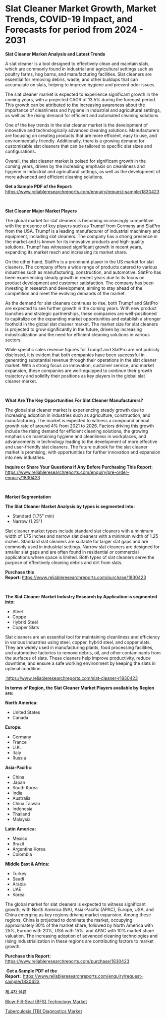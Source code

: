 <p><h1>Slat Cleaner Market Growth, Market Trends, COVID-19 Impact, and Forecasts for period from 2024 - 2031</h1></p><p><strong>Slat Cleaner Market Analysis and Latest Trends</strong></p>
<p><p>A slat cleaner is a tool designed to effectively clean and maintain slats, which are commonly found in industrial and agricultural settings such as poultry farms, hog barns, and manufacturing facilities. Slat cleaners are essential for removing debris, waste, and other buildups that can accumulate on slats, helping to improve hygiene and prevent odor issues.</p><p>The slat cleaner market is expected to experience significant growth in the coming years, with a projected CAGR of 13.5% during the forecast period. This growth can be attributed to the increasing awareness about the importance of cleanliness and hygiene in industrial and agricultural settings, as well as the rising demand for efficient and automated cleaning solutions.</p><p>One of the key trends in the slat cleaner market is the development of innovative and technologically advanced cleaning solutions. Manufacturers are focusing on creating products that are more efficient, easy to use, and environmentally friendly. Additionally, there is a growing demand for customizable slat cleaners that can be tailored to specific slat sizes and configurations.</p><p>Overall, the slat cleaner market is poised for significant growth in the coming years, driven by the increasing emphasis on cleanliness and hygiene in industrial and agricultural settings, as well as the development of more advanced and efficient cleaning solutions.</p></p>
<p><strong>Get a Sample PDF of the Report:&nbsp;</strong> <a href="https://www.reliableresearchreports.com/enquiry/request-sample/1830423">https://www.reliableresearchreports.com/enquiry/request-sample/1830423</a></p>
<p>&nbsp;</p>
<p><strong>Slat Cleaner Major Market Players</strong></p>
<p><p>The global market for slat cleaners is becoming increasingly competitive with the presence of key players such as Trumpf from Germany and SlatPro from the USA. Trumpf is a leading manufacturer of industrial machinery and equipment, including slat cleaners. The company has a strong presence in the market and is known for its innovative products and high-quality solutions. Trumpf has witnessed significant growth in recent years, expanding its market reach and increasing its market share.</p><p>On the other hand, SlatPro is a prominent player in the US market for slat cleaners. The company offers a wide range of products catered to various industries such as manufacturing, construction, and automotive. SlatPro has been experiencing steady growth in recent years due to its focus on product development and customer satisfaction. The company has been investing in research and development, aiming to stay ahead of the competition and meet the evolving demands of the market.</p><p>As the demand for slat cleaners continues to rise, both Trumpf and SlatPro are expected to see further growth in the coming years. With new product launches and strategic partnerships, these companies are well-positioned to capitalize on the expanding market opportunities and establish a stronger foothold in the global slat cleaner market. The market size for slat cleaners is projected to grow significantly in the future, driven by increasing industrialization and the need for efficient cleaning solutions in various sectors.</p><p>While specific sales revenue figures for Trumpf and SlatPro are not publicly disclosed, it is evident that both companies have been successful in generating substantial revenue through their operations in the slat cleaner market. With a strong focus on innovation, customer service, and market expansion, these companies are well-equipped to continue their growth trajectory and solidify their positions as key players in the global slat cleaner market.</p></p>
<p>&nbsp;</p>
<p><strong>What Are The Key Opportunities For Slat Cleaner Manufacturers?</strong></p>
<p><p>The global slat cleaner market is experiencing steady growth due to increasing adoption in industries such as agriculture, construction, and manufacturing. The market is expected to witness a compound annual growth rate of around 4% from 2021 to 2026. Factors driving this growth include the rising demand for efficient cleaning solutions, the growing emphasis on maintaining hygiene and cleanliness in workplaces, and advancements in technology leading to the development of more effective and user-friendly slat cleaners. The future outlook for the slat cleaner market is promising, with opportunities for further innovation and expansion into new industries.</p></p>
<p><strong>Inquire or Share Your Questions If Any Before Purchasing This Report:</strong> <a href="https://www.reliableresearchreports.com/enquiry/pre-order-enquiry/1830423">https://www.reliableresearchreports.com/enquiry/pre-order-enquiry/1830423</a></p>
<p>&nbsp;</p>
<p><strong>Market Segmentation</strong></p>
<p><strong>The Slat Cleaner Market Analysis by types is segmented into:</strong></p>
<p><ul><li>Standard (1.75" min) </li><li>Narrow (1.25")</li></ul></p>
<p><p>Slat cleaner market types include standard slat cleaners with a minimum width of 1.75 inches and narrow slat cleaners with a minimum width of 1.25 inches. Standard slat cleaners are suitable for larger slat gaps and are commonly used in industrial settings. Narrow slat cleaners are designed for smaller slat gaps and are often found in residential or commercial applications where space is limited. Both types of slat cleaners serve the purpose of effectively cleaning debris and dirt from slats.</p></p>
<p><strong>Purchase this Report:&nbsp;</strong><a href="https://www.reliableresearchreports.com/purchase/1830423">https://www.reliableresearchreports.com/purchase/1830423</a></p>
<p>&nbsp;</p>
<p><strong>The Slat Cleaner Market Industry Research by Application is segmented into:</strong></p>
<p><ul><li>Steel</li><li>Coppe</li><li>Hybrid Steel</li><li>Copper Slats</li></ul></p>
<p><p>Slat cleaners are an essential tool for maintaining cleanliness and efficiency in various industries using steel, copper, hybrid steel, and copper slats. They are widely used in manufacturing plants, food processing facilities, and automotive factories to remove debris, oil, and other contaminants from the surfaces of slats. These cleaners help improve productivity, reduce downtime, and ensure a safe working environment by keeping the slats in optimal condition.</p></p>
<p><a href="https://www.reliableresearchreports.com/slat-cleaner-r1830423">&nbsp;https://www.reliableresearchreports.com/slat-cleaner-r1830423</a></p>
<p><strong>In terms of Region, the Slat Cleaner Market Players available by Region are:</strong></p>
<p>
    <p> <strong> North America: </strong>
        <ul>
            <li>United States</li>
            <li>Canada</li>
        </ul>
        </p> 
    <p> <strong> Europe: </strong>
        <ul>
            <li>Germany</li>
            <li>France</li>
            <li>U.K.</li>
            <li>Italy</li>
            <li>Russia</li>
        </ul>
        </p> 
    <p> <strong> Asia-Pacific: </strong>
        <ul>
            <li>China</li>
            <li>Japan</li>
            <li>South Korea</li>
            <li>India</li>
            <li>Australia</li>
            <li>China Taiwan</li>
            <li>Indonesia</li>
            <li>Thailand</li>
            <li>Malaysia</li>
        </ul>
        </p> 
    <p> <strong> Latin America: </strong>
        <ul>
            <li>Mexico</li>
            <li>Brazil</li>
            <li>Argentina Korea</li>
            <li>Colombia</li>
        </ul>
        </p> 
    <p> <strong> Middle East & Africa: </strong>
        <ul>
            <li>Turkey</li>
            <li>Saudi</li>
            <li>Arabia</li>
            <li>UAE</li>
            <li>Korea</li>
        </ul>
    </p>
    </p>
<p><p>The global market for slat cleaners is expected to witness significant growth, with North America (NA), Asia-Pacific (APAC), Europe, USA, and China emerging as key regions driving market expansion. Among these regions, China is projected to dominate the market, occupying approximately 30% of the market share, followed by North America with 25%, Europe with 20%, USA with 15%, and APAC with 10% market share valuation. The increasing adoption of advanced cleaning technologies and rising industrialization in these regions are contributing factors to market growth.</p></p>
<p><strong>Purchase this Report: </strong><a href="https://www.reliableresearchreports.com/purchase/1830423">https://www.reliableresearchreports.com/purchase/1830423</a></p>
<p>&nbsp;<strong>Get a Sample PDF of the Report:&nbsp;&nbsp;</strong><a href="https://www.reliableresearchreports.com/enquiry/request-sample/1830423">https://www.reliableresearchreports.com/enquiry/request-sample/1830423</a></p>
<p><strong></strong></p>
<p><p><a href="https://medium.com/@cloydrenner/%EC%A0%9C-4%EC%9E%90-%EB%AC%BC%EB%A5%98%EC%8B%9C%EC%9E%A5-%EC%A0%90%EC%9C%A0%EC%9C%A8-%EC%A7%84%ED%99%94-%EB%B0%8F-%EC%8B%9C%EC%9E%A5-%EC%84%B1%EC%9E%A5-%EA%B2%BD%ED%96%A5-2024-2031-fa6ac2b8c9b4">제 4자 물류</a></p><p><a href="https://skillful-vermicelli-b89.notion.site/Blow-Fill-Seal-BFS-Technology-Market-Size-CAGR-Trends-2024-2030-cb56b3de6fc44d83b5f80919a0b245b8">Blow-Fill-Seal (BFS) Technology Market</a></p><p><a href="https://nifty-kite-d51.notion.site/Tuberculosis-TB-Diagnostics-Market-Report-Reveals-the-Latest-Trends-And-Growth-Opportunities-of-th-7083eac1a89e4930bea8c24e02b5a2e8">Tuberculosis (TB) Diagnostics Market</a></p></p>